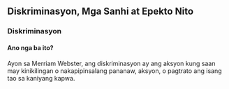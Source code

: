 ## Diskriminasyon, Mga Sanhi at Epekto Nito

### Diskriminasyon
#### Ano nga ba ito?
Ayon sa Merriam Webster, ang diskriminasyon ay ang aksyon kung saan may kinikilingan o nakapipinsalang pananaw, aksyon, o pagtrato ang isang tao sa kaniyang kapwa.
